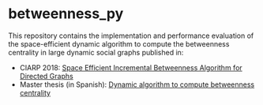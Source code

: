 # betweenness_py

This repository contains the implementation and performance evaluation of the space-efficient
dynamic algorithm to compute the betweenness centrality in large dynamic social graphs published in:

- CIARP 2018: [Space Efficient Incremental Betweenness Algorithm for Directed Graphs](https://link.springer.com/chapter/10.1007/978-3-030-13469-3_31)
- Master thesis (in Spanish): [Dynamic algorithm to compute betweenness centrality](https://dspace.uclv.edu.cu/items/bcabbbd8-3f54-4c31-9f13-44e1ec5fbb7c)
